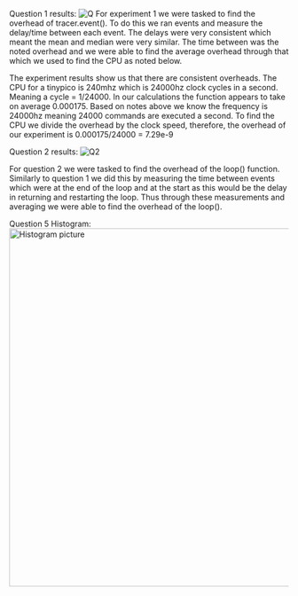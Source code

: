 Question 1 results:
![Q](https://user-images.githubusercontent.com/67156692/112886246-93f40080-90c9-11eb-9878-2ad19966d535.png)
For experiment 1 we were tasked to find the overhead of tracer.event(). To do this we ran events and measure the delay/time between each event. The delays were very consistent which meant the mean and median were very similar. The time between was the noted overhead and we were able to find the average overhead through that which we used to find the CPU as noted below.

The experiment results show us that there are consistent overheads. The CPU for a tinypico  is 240mhz which is 24000hz clock cycles in a second. Meaning a cycle = 1/24000. In our calculations the function appears to take on average 0.000175. Based on notes above we know the frequency is 24000hz meaning 24000 commands are executed a second. To find the CPU we divide the overhead by the clock speed, therefore, the overhead of our experiment is 0.000175/24000 = 7.29e-9

Question 2 results:
![Q2](https://user-images.githubusercontent.com/67156692/112886348-b84fdd00-90c9-11eb-9479-6e7806abf1f2.png)

For question 2 we were tasked to find the overhead of the loop() function. Similarly to question 1 we did this by measuring the time between events which were at the end of the loop and at the start as this would be the delay in returning and restarting the loop. Thus through these measurements and averaging we were able to find the overhead of the loop().

Question 5 Histogram:
<img width="646" alt="Histogram picture" src="https://user-images.githubusercontent.com/67156692/112885757-06b0ac00-90c9-11eb-9750-be7d5558b463.PNG">
